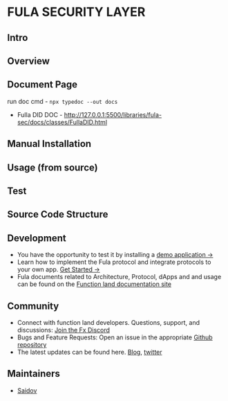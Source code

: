 
# FULA SECURITY LAYER

## Intro

## Overview

## Document Page
run doc cmd - ``npx typedoc --out docs``
 - Fulla DID DOC - http://127.0.0.1:5500/libraries/fula-sec/docs/classes/FullaDID.html

## Manual Installation

## Usage (from source)

## Test

## Source Code Structure

## Development
- You have the opportunity to test it by installing a [demo application -> ](https://github.com/functionland/photos)
- Learn how to implement the Fula protocol and integrate protocols to your own app. [Get Started -> ](https://github.com/functionland/fula)
- Fula documents related to Architecture, Protocol, dApps and  and usage can be found on the [Function land documentation site](https://functionland.gitbook.io/product-docs/EZsKoqxFAOfV4Ap7jQjB/)

## Community
- Connect with function land developers. Questions, support, and discussions: [Join the Fx Discord](https://discord.com/invite/k9UybUBdBB)
- Bugs and Feature Requests: Open an issue in the appropriate [Github repository](https://github.com/functionland)
- The latest updates can be found here. [Blog](https://blog.fx.land/), [twitter](https://twitter.com/functionland)

## Maintainers
- [Saidov](https://github.com/ruffiano89)